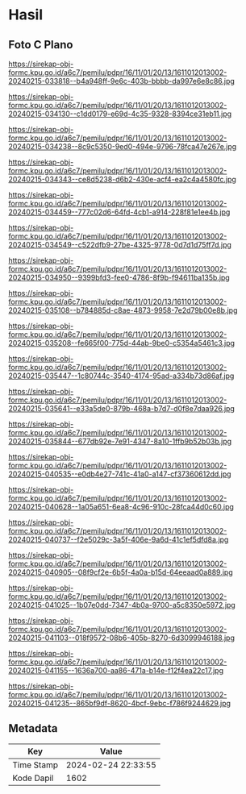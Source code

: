 # Hasil

## Foto C Plano

https://sirekap-obj-formc.kpu.go.id/a6c7/pemilu/pdpr/16/11/01/20/13/1611012013002-20240215-033818--b4a948ff-9e6c-403b-bbbb-da997e6e8c86.jpg

https://sirekap-obj-formc.kpu.go.id/a6c7/pemilu/pdpr/16/11/01/20/13/1611012013002-20240215-034130--c1dd0179-e69d-4c35-9328-8394ce31eb11.jpg

https://sirekap-obj-formc.kpu.go.id/a6c7/pemilu/pdpr/16/11/01/20/13/1611012013002-20240215-034238--8c9c5350-9ed0-494e-9796-78fca47e267e.jpg

https://sirekap-obj-formc.kpu.go.id/a6c7/pemilu/pdpr/16/11/01/20/13/1611012013002-20240215-034343--ce8d5238-d6b2-430e-acf4-ea2c4a4580fc.jpg

https://sirekap-obj-formc.kpu.go.id/a6c7/pemilu/pdpr/16/11/01/20/13/1611012013002-20240215-034459--777c02d6-64fd-4cb1-a914-228f81e1ee4b.jpg

https://sirekap-obj-formc.kpu.go.id/a6c7/pemilu/pdpr/16/11/01/20/13/1611012013002-20240215-034549--c522dfb9-27be-4325-9778-0d7d1d75ff7d.jpg

https://sirekap-obj-formc.kpu.go.id/a6c7/pemilu/pdpr/16/11/01/20/13/1611012013002-20240215-034950--9399bfd3-fee0-4786-8f9b-f94611ba135b.jpg

https://sirekap-obj-formc.kpu.go.id/a6c7/pemilu/pdpr/16/11/01/20/13/1611012013002-20240215-035108--b784885d-c8ae-4873-9958-7e2d79b00e8b.jpg

https://sirekap-obj-formc.kpu.go.id/a6c7/pemilu/pdpr/16/11/01/20/13/1611012013002-20240215-035208--fe665f00-775d-44ab-9be0-c5354a5461c3.jpg

https://sirekap-obj-formc.kpu.go.id/a6c7/pemilu/pdpr/16/11/01/20/13/1611012013002-20240215-035447--1c80744c-3540-4174-95ad-a334b73d86af.jpg

https://sirekap-obj-formc.kpu.go.id/a6c7/pemilu/pdpr/16/11/01/20/13/1611012013002-20240215-035641--e33a5de0-879b-468a-b7d7-d0f8e7daa926.jpg

https://sirekap-obj-formc.kpu.go.id/a6c7/pemilu/pdpr/16/11/01/20/13/1611012013002-20240215-035844--677db92e-7e91-4347-8a10-1ffb9b52b03b.jpg

https://sirekap-obj-formc.kpu.go.id/a6c7/pemilu/pdpr/16/11/01/20/13/1611012013002-20240215-040535--e0db4e27-741c-41a0-a147-cf37360612dd.jpg

https://sirekap-obj-formc.kpu.go.id/a6c7/pemilu/pdpr/16/11/01/20/13/1611012013002-20240215-040628--1a05a651-6ea8-4c96-910c-28fca44d0c60.jpg

https://sirekap-obj-formc.kpu.go.id/a6c7/pemilu/pdpr/16/11/01/20/13/1611012013002-20240215-040737--f2e5029c-3a5f-406e-9a6d-41c1ef5dfd8a.jpg

https://sirekap-obj-formc.kpu.go.id/a6c7/pemilu/pdpr/16/11/01/20/13/1611012013002-20240215-040905--08f9cf2e-6b5f-4a0a-b15d-64eeaad0a889.jpg

https://sirekap-obj-formc.kpu.go.id/a6c7/pemilu/pdpr/16/11/01/20/13/1611012013002-20240215-041025--1b07e0dd-7347-4b0a-9700-a5c8350e5972.jpg

https://sirekap-obj-formc.kpu.go.id/a6c7/pemilu/pdpr/16/11/01/20/13/1611012013002-20240215-041103--018f9572-08b6-405b-8270-6d3099946188.jpg

https://sirekap-obj-formc.kpu.go.id/a6c7/pemilu/pdpr/16/11/01/20/13/1611012013002-20240215-041155--1636a700-aa86-471a-b14e-f12f4ea22c17.jpg

https://sirekap-obj-formc.kpu.go.id/a6c7/pemilu/pdpr/16/11/01/20/13/1611012013002-20240215-041235--865bf9df-8620-4bcf-9ebc-f786f9244629.jpg


## Metadata

| Key        | Value               |
| ---------- | ------------------- |
| Time Stamp | 2024-02-24 22:33:55 |
| Kode Dapil | 1602                |



